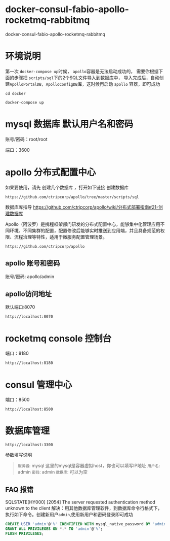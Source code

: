 # docker-consul-fabio-apollo-rocketmq-rabbitmq
docker-consul-fabio-apollo-rocketmq-rabbitmq


# 环境说明
第一次 `docker-compose up`时候，
`apollo`容器是无法启动成功的，
需要你根据下面的步骤把 `scripts/sql`下的2个SQL文件导入到数据库中，
导入完成后，自动创建`ApolloPortalDB`，`ApolloConfigDB`库，这时候再启动 `apollo` 容器，即可成功



```shell
cd docker

docker-compose up

```


# mysql 数据库 默认用户名和密码

账号/密码：root/root

端口：3600


# apollo 分布式配置中心
如果要使用，请先 创建几个数据库 ，打开如下链接 创建数据库
```angular2html
https://github.com/ctripcorp/apollo/tree/master/scripts/sql
```

数据库库指导  https://github.com/ctripcorp/apollo/wiki/分布式部署指南#21-创建数据库

Apollo（阿波罗）是携程框架部门研发的分布式配置中心，能够集中化管理应用不同环境、不同集群的配置，配置修改后能够实时推送到应用端，并且具备规范的权限、流程治理等特性，适用于微服务配置管理场景。
```SHELL
https://github.com/ctripcorp/apollo
```
## apollo 账号和密码
账号/密码: apollo/admin

## apollo访问地址
默认端口:8070
```SHELL
http://localhost:8070
```

# rocketmq console 控制台
端口：8180

```SHELL
http://localhost:8180
```
# consul 管理中心
端口：8500

```SHELL
http://localhost:8500
```


# 数据库管理
```SHELL
http://localhost:3300
```
参数填写说明
>`服务器`: mysql
>                 这里的mysql是容器虚拟host，你也可以填写IP地址
>`用户名`: admin
>`密码`: admin
>`数据库`: 可以为空

## FAQ 报错
SQLSTATE[HY000] [2054] The server requested authentication method unknown to the client
解决：用其他数据库管理软件，到数据库命令行格式下，执行如下命令。创建新用户`admin`,使用新用户和密码登录即可成功

```SQL
CREATE USER 'admin'@'%' IDENTIFIED WITH mysql_native_password BY 'admin';
GRANT ALL PRIVILEGES ON *.* TO 'admin'@'%';
FLUSH PRIVILEGES;
```



